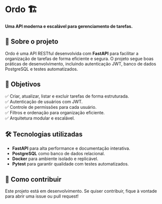 # Ordo 🏗️  
**Uma API moderna e escalável para gerenciamento de tarefas.**  

## 🚀 Sobre o projeto  
Ordo é uma API RESTful desenvolvida com **FastAPI** para facilitar a organização de tarefas de forma eficiente e segura. O projeto segue boas práticas de desenvolvimento, incluindo autenticação JWT, banco de dados PostgreSQL e testes automatizados.  

## 🎯 Objetivos  
✅ Criar, atualizar, listar e excluir tarefas de forma estruturada.  
✅ Autenticação de usuários com JWT.  
✅ Controle de permissões para cada usuário.  
✅ Filtros e ordenação para organização eficiente.  
✅ Arquitetura modular e escalável.  

## 🛠️ Tecnologias utilizadas  
- **FastAPI** para alta performance e documentação interativa.  
- **PostgreSQL** como banco de dados relacional.  
- **Docker** para ambiente isolado e replicável.  
- **Pytest** para garantir qualidade com testes automatizados.  

## 📌 Como contribuir  
Este projeto está em desenvolvimento. Se quiser contribuir, fique à vontade para abrir uma issue ou pull request!  

